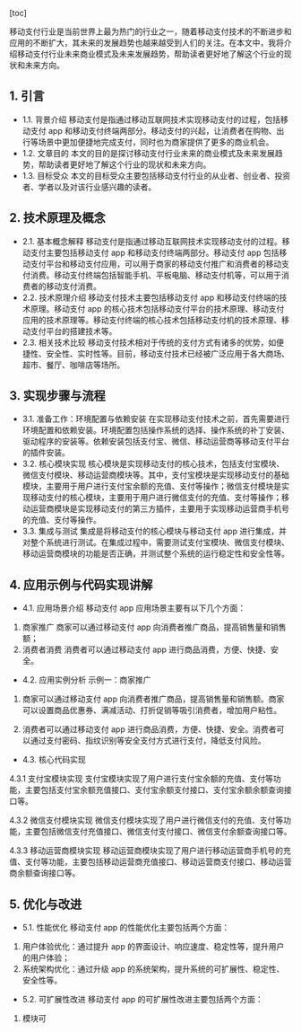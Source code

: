 
[toc]                    
                
                
移动支付行业是当前世界上最为热门的行业之一，随着移动支付技术的不断进步和应用的不断扩大，其未来的发展趋势也越来越受到人们的关注。在本文中，我将介绍移动支付行业未来商业模式及未来发展趋势，帮助读者更好地了解这个行业的现状和未来方向。

## 1. 引言

- 1.1. 背景介绍
移动支付是指通过移动互联网技术实现移动支付的过程，包括移动支付 app 和移动支付终端两部分。移动支付的兴起，让消费者在购物、出行等场景中更加便捷地完成支付，同时也为商家提供了更多的商业机会。
- 1.2. 文章目的
本文的目的是探讨移动支付行业未来的商业模式及未来发展趋势，帮助读者更好地了解这个行业的现状和未来方向。
- 1.3. 目标受众
本文的目标受众主要包括移动支付行业的从业者、创业者、投资者、学者以及对该行业感兴趣的读者。

## 2. 技术原理及概念

- 2.1. 基本概念解释
移动支付是指通过移动互联网技术实现移动支付的过程。移动支付主要包括移动支付 app 和移动支付终端两部分。移动支付 app 包括移动支付平台和移动支付应用，可以用于商家的移动支付推广和消费者的移动支付消费。移动支付终端包括智能手机、平板电脑、移动支付机等，可以用于消费者的移动支付消费。
- 2.2. 技术原理介绍
移动支付技术主要包括移动支付 app 和移动支付终端的技术原理。移动支付 app 的核心技术包括移动支付平台的技术原理、移动支付应用的技术原理等。移动支付终端的核心技术包括移动支付机的技术原理、移动支付平台的搭建技术等。
- 2.3. 相关技术比较
移动支付技术相对于传统的支付方式有诸多的优势，如便捷性、安全性、实时性等。目前，移动支付技术已经被广泛应用于各大商场、超市、餐厅、咖啡店等场所。

## 3. 实现步骤与流程

- 3.1. 准备工作：环境配置与依赖安装
在实现移动支付技术之前，首先需要进行环境配置和依赖安装。环境配置包括操作系统的选择、操作系统的补丁安装、驱动程序的安装等。依赖安装包括支付宝、微信、移动运营商等移动支付平台的插件安装。
- 3.2. 核心模块实现
核心模块是实现移动支付的核心技术，包括支付宝模块、微信支付模块、移动运营商模块等。其中，支付宝模块是实现移动支付的基础模块，主要用于用户进行支付宝余额的充值、支付等操作；微信支付模块是实现移动支付的核心模块，主要用于用户进行微信支付的充值、支付等操作；移动运营商模块是实现移动支付的第三方插件，主要用于实现移动运营商手机号的充值、支付等操作。
- 3.3. 集成与测试
集成是将移动支付的核心模块与移动支付 app 进行集成，并对整个系统进行测试。在集成过程中，需要测试支付宝模块、微信支付模块、移动运营商模块的功能是否正确，并测试整个系统的运行稳定性和安全性等。

## 4. 应用示例与代码实现讲解

- 4.1. 应用场景介绍
移动支付 app 应用场景主要有以下几个方面：
1. 商家推广
商家可以通过移动支付 app 向消费者推广商品，提高销售量和销售额；
2. 消费者消费
消费者可以通过移动支付 app 进行商品消费，方便、快捷、安全。
- 4.2. 应用实例分析
示例一：商家推广

1. 商家可以通过移动支付 app 向消费者推广商品，提高销售量和销售额。商家可以设置商品优惠券、满减活动、打折促销等吸引消费者，增加用户粘性。

2. 消费者可以通过移动支付 app 进行商品消费，方便、快捷、安全。消费者可以通过支付密码、指纹识别等安全支付方式进行支付，降低支付风险。
- 4.3. 核心代码实现

4.3.1 支付宝模块实现
支付宝模块实现了用户进行支付宝余额的充值、支付等功能，主要包括支付宝余额充值接口、支付宝余额支付接口、支付宝余额余额查询接口等。

4.3.2 微信支付模块实现
微信支付模块实现了用户进行微信支付的充值、支付等功能，主要包括微信支付充值接口、微信支付支付接口、微信支付余额查询接口等。

4.3.3 移动运营商模块实现
移动运营商模块实现了用户进行移动运营商手机号的充值、支付等功能，主要包括移动运营商充值接口、移动运营商支付接口、移动运营商余额查询接口等。

## 5. 优化与改进

- 5.1. 性能优化
移动支付 app 的性能优化主要包括两个方面：

1. 用户体验优化：通过提升 app 的界面设计、响应速度、稳定性等，提升用户的用户体验；
2. 系统架构优化：通过升级 app 的系统架构，提升系统的可扩展性、稳定性、安全性等。

- 5.2. 可扩展性改进
移动支付 app 的可扩展性改进主要包括两个方面：

1. 模块可

